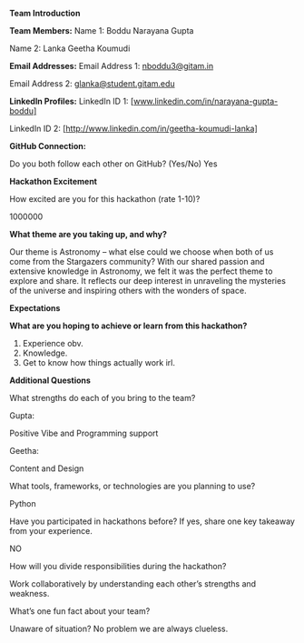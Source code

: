**Team Introduction**

**Team Members:**
Name 1: Boddu Narayana Gupta

Name 2: Lanka Geetha Koumudi

**Email Addresses:**
Email Address 1: nboddu3@gitam.in

Email Address 2: glanka@student.gitam.edu

**LinkedIn Profiles:**
LinkedIn ID 1: [www.linkedin.com/in/narayana-gupta-boddu]

LinkedIn ID 2: [http://www.linkedin.com/in/geetha-koumudi-lanka]

**GitHub Connection:**

Do you both follow each other on GitHub? (Yes/No)
Yes

**Hackathon Excitement**

How excited are you for this hackathon (rate 1-10)?

1000000

**What theme are you taking up, and why?**

Our theme is Astronomy – what else could we choose when both of us come from the Stargazers community? With our shared passion and extensive knowledge in Astronomy, we felt it was the perfect theme to explore and share. It reflects our deep interest in unraveling the mysteries of the universe and inspiring others with the wonders of space.

**Expectations**

**What are you hoping to achieve or learn from this hackathon?**

1) Experience obv. 
2) Knowledge.
3) Get to know how things actually work irl.


**Additional Questions**

What strengths do each of you bring to the team?

Gupta:

Positive Vibe and Programming support

Geetha:

Content and Design

What tools, frameworks, or technologies are you planning to use?

Python

Have you participated in hackathons before? If yes, share one key takeaway from your experience.

NO

How will you divide responsibilities during the hackathon?

Work collaboratively by understanding each other’s strengths and weakness.

What’s one fun fact about your team?

Unaware of situation? No problem we are always clueless.
